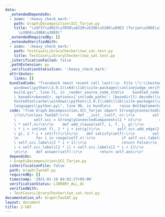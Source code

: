 ```yaml
---
data:
  _extendedDependsOn:
  - icon: ':heavy_check_mark:'
    path: Graph\Decomposition\SCC_Tarjan.py
    title: "\u5F37\u9023\u7D50\u6210\u5206\u5206\u89E3 (Tarjan\u306E\u30A2\u30EB\u30B4\
      \u30EA\u30BA\u30E0)"
  _extendedRequiredBy: []
  _extendedVerifiedWith:
  - icon: ':heavy_check_mark:'
    path: TestCase\LibraryChecker\two_sat.test.py
    title: TestCase\LibraryChecker\two_sat.test.py
  _isVerificationFailed: false
  _pathExtension: py
  _verificationStatusIcon: ':heavy_check_mark:'
  attributes:
    links: []
  bundledCode: "Traceback (most recent call last):\n  File \"c:\\hostedtoolcache\\\
    windows\\python\\3.9.1\\x64\\lib\\site-packages\\onlinejudge_verify\\documentation\\\
    build.py\", line 71, in _render_source_code_stat\n    bundled_code = language.bundle(stat.path,\
    \ basedir=basedir, options={'include_paths': [basedir]}).decode()\n  File \"c:\\\
    hostedtoolcache\\windows\\python\\3.9.1\\x64\\lib\\site-packages\\onlinejudge_verify\\\
    languages\\python.py\", line 96, in bundle\n    raise NotImplementedError\nNotImplementedError\n"
  code: "from Graph.Decomposition.SCC_Tarjan import StronglyConnectedComponents\r\n\
    \r\n\r\nclass TwoSAT:\r\n    def __init__(self, n):\r\n        self.n = n\r\n\
    \        self.scc = StronglyConnectedComponents(2 * n)\r\n        self.ans = [False]\
    \ * self.n\r\n\r\n    def add_clause(self, i, f, j, g):\r\n        self.scc.add_edge(2\
    \ * i + int(not f), 2 * j + int(g))\r\n        self.scc.add_edge(2 * j + int(not\
    \ g), 2 * i + int(f))\r\n\r\n    def satisfy(self):\r\n        self.scc.build()\r\
    \n        for i in range(self.n):\r\n            if self.scc.labels[2 * i] ==\
    \ self.scc.labels[2 * i + 1]:\r\n                return False\r\n            self.ans[i]\
    \ = self.scc.labels[2 * i] < self.scc.labels[2 * i + 1]\r\n        return True\r\
    \n\r\n    def answer(self):\r\n        return self.ans\r\n"
  dependsOn:
  - Graph\Decomposition\SCC_Tarjan.py
  isVerificationFile: false
  path: Graph\TwoSAT.py
  requiredBy: []
  timestamp: '2021-01-10 04:02:27+09:00'
  verificationStatus: LIBRARY_ALL_AC
  verifiedWith:
  - TestCase\LibraryChecker\two_sat.test.py
documentation_of: Graph\TwoSAT.py
layout: document
title: 2-SAT
---
```

